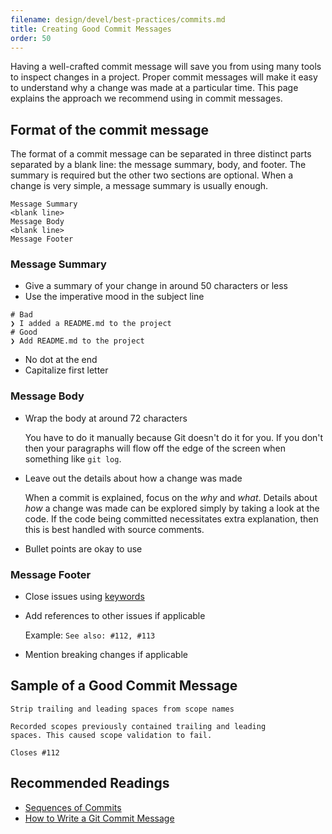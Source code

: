 ```yaml
---
filename: design/devel/best-practices/commits.md
title: Creating Good Commit Messages
order: 50
---
```


Having a well-crafted commit message will save you from using many tools to inspect changes
in a project. Proper commit messages will make it easy to understand why a 
change was made at a particular time. This page explains the approach we recommend using in
commit messages.

## Format of the commit message
The format of a commit message can be separated in three distinct parts separated by a blank line:
the message summary, body, and footer. The summary is required but the other two sections
are optional. When a change is very simple, a message summary is usually enough.

```
Message Summary
<blank line>
Message Body
<blank line>
Message Footer
```

### Message Summary
* Give a summary of your change in around 50 characters or less
* Use the imperative mood in the subject line

```
# Bad
❯ I added a README.md to the project
# Good
❯ Add README.md to the project
```

* No dot at the end
* Capitalize first letter

### Message Body
* Wrap the body at around 72 characters

   You have to do it manually because Git doesn't do it for you.
   If you don't then your paragraphs will flow off the edge of the
   screen when something like `git log`.

* Leave out the details about how a change was made

   When a commit is explained, focus on the *why* and *what*. Details
   about *how* a change was made can be explored simply by taking a
   look at the code. If the code being committed necessitates extra
   explanation, then this is best handled with source comments.

* Bullet points are okay to use

### Message Footer
* Close issues using [keywords](https://help.github.com/articles/closing-issues-using-keywords/)

* Add references to other issues if applicable

   Example: `See also: #112, #113`

* Mention breaking changes if applicable

## Sample of a Good Commit Message

```
Strip trailing and leading spaces from scope names

Recorded scopes previously contained trailing and leading
spaces. This caused scope validation to fail.   

Closes #112
```

## Recommended Readings
* [Sequences of Commits](http://hassanali.me/2017/11/20/sequences-of-commits)
* [How to Write a Git Commit Message](https://chris.beams.io/posts/git-commit/)
